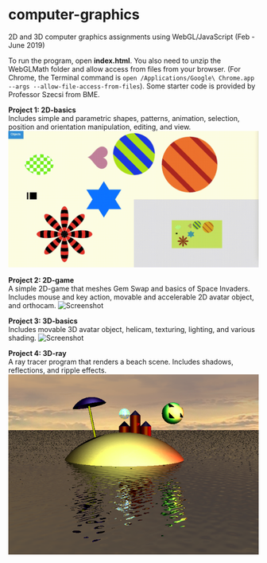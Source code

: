 # computer-graphics
2D and 3D computer graphics assignments using WebGL/JavaScript (Feb - June 2019)

To run the program, open **index.html**. You also need to unzip the WebGLMath folder and allow access from files from your browser. (For Chrome, the Terminal command is `open /Applications/Google\ Chrome.app --args --allow-file-access-from-files`). Some starter code is provided by Professor Szecsi from BME.

**Project 1: 2D-basics** <br>
Includes simple and parametric shapes, patterns, animation, selection, position and orientation manipulation, editing, and view.
![Screenshot](BasicObjects.gif)

**Project 2: 2D-game** <br>
A simple 2D-game that meshes Gem Swap and basics of Space Invaders. Includes mouse and key action, movable and accelerable 2D avatar object, and orthocam.
![Screenshot](GemVader.gif)

**Project 3: 3D-basics** <br>
Includes movable 3D avatar object, helicam, texturing, lighting, and various shading.
![Screenshot](3dBasic.gif)

**Project 4: 3D-ray** <br>
A ray tracer program that renders a beach scene. Includes shadows, reflections, and ripple effects.
![Screenshot](Island.png)
